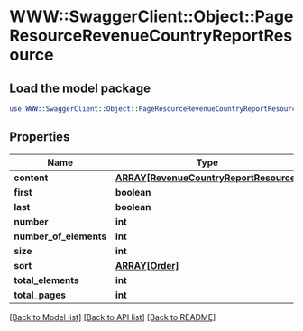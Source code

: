# WWW::SwaggerClient::Object::PageResourceRevenueCountryReportResource

## Load the model package
```perl
use WWW::SwaggerClient::Object::PageResourceRevenueCountryReportResource;
```

## Properties
Name | Type | Description | Notes
------------ | ------------- | ------------- | -------------
**content** | [**ARRAY[RevenueCountryReportResource]**](RevenueCountryReportResource.md) |  | [optional] 
**first** | **boolean** |  | [optional] 
**last** | **boolean** |  | [optional] 
**number** | **int** |  | [optional] 
**number_of_elements** | **int** |  | [optional] 
**size** | **int** |  | [optional] 
**sort** | [**ARRAY[Order]**](Order.md) |  | [optional] 
**total_elements** | **int** |  | [optional] 
**total_pages** | **int** |  | [optional] 

[[Back to Model list]](../README.md#documentation-for-models) [[Back to API list]](../README.md#documentation-for-api-endpoints) [[Back to README]](../README.md)


